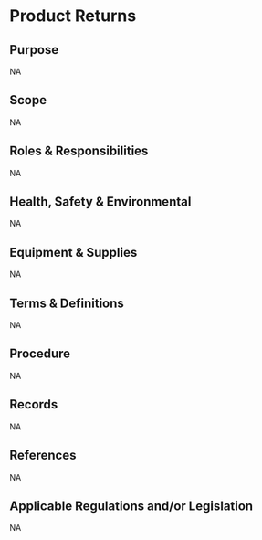 # Product Returns

## Purpose

NA

## Scope

NA

## Roles & Responsibilities

NA

## Health, Safety & Environmental

NA

## Equipment & Supplies

NA

## Terms & Definitions

NA

## Procedure

NA

## Records

NA

## References

NA

## Applicable Regulations and/or Legislation

NA

